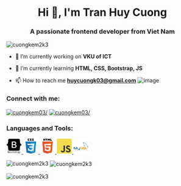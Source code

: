 <h1 align="center">Hi 👋, I'm Tran Huy Cuong</h1>
<h3 align="center">A passionate frontend developer from Viet Nam</h3>

<p align="left"> <img src="https://komarev.com/ghpvc/?username=cuongkem2k3&label=Profile%20views&color=0e75b6&style=flat" alt="cuongkem2k3" /> </p>

- 🔭 I’m currently working on **VKU of ICT**

- 🌱 I’m currently learning **HTML, CSS, Bootstrap, JS**

- 📫 How to reach me **huycuongk03@gmail.com**
![image](https://user-images.githubusercontent.com/104899894/230636248-1207f52e-9898-4785-bc2a-ff27bc87a021.png)






<h3 align="left">Connect with me:</h3>
<p align="left">
<a href="https://fb.com/cuongkem03/" target="blank"><img align="center" src="https://raw.githubusercontent.com/rahuldkjain/github-profile-readme-generator/master/src/images/icons/Social/facebook.svg" alt="cuongkem03/" height="30" width="40" /></a>
<a href="https://instagram.com/cuongkem03/" target="blank"><img align="center" src="https://raw.githubusercontent.com/rahuldkjain/github-profile-readme-generator/master/src/images/icons/Social/instagram.svg" alt="cuongkem03/" height="30" width="40" /></a>
</p>

<h3 align="left">Languages and Tools:</h3>
<p align="left"> <a href="https://getbootstrap.com" target="_blank" rel="noreferrer"> <img src="https://raw.githubusercontent.com/devicons/devicon/master/icons/bootstrap/bootstrap-plain-wordmark.svg" alt="bootstrap" width="40" height="40"/> </a> <a href="https://www.w3schools.com/css/" target="_blank" rel="noreferrer"> <img src="https://raw.githubusercontent.com/devicons/devicon/master/icons/css3/css3-original-wordmark.svg" alt="css3" width="40" height="40"/> </a> <a href="https://www.w3.org/html/" target="_blank" rel="noreferrer"> <img src="https://raw.githubusercontent.com/devicons/devicon/master/icons/html5/html5-original-wordmark.svg" alt="html5" width="40" height="40"/> </a> <a href="https://developer.mozilla.org/en-US/docs/Web/JavaScript" target="_blank" rel="noreferrer"> <img src="https://raw.githubusercontent.com/devicons/devicon/master/icons/javascript/javascript-original.svg" alt="javascript" width="40" height="40"/> </a> <a href="https://www.mysql.com/" target="_blank" rel="noreferrer"> <img src="https://raw.githubusercontent.com/devicons/devicon/master/icons/mysql/mysql-original-wordmark.svg" alt="mysql" width="40" height="40"/> </a> </p>

<p><img align="left" src="https://github-readme-stats.vercel.app/api/top-langs?username=cuongkem2k3&show_icons=true&locale=en&layout=compact" alt="cuongkem2k3" /></p>

<p>&nbsp;<img align="center" src="https://github-readme-stats.vercel.app/api?username=cuongkem2k3&show_icons=true&locale=en" alt="cuongkem2k3" /></p>

<p><img align="center" src="https://github-readme-streak-stats.herokuapp.com/?user=cuongkem2k3&" alt="cuongkem2k3" /></p>
